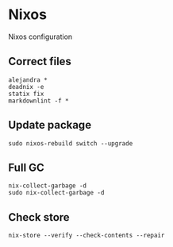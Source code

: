 # Nixos

Nixos configuration

## Correct files

```shell
alejandra *
deadnix -e
statix fix
markdownlint -f *
```

## Update package

```shell
sudo nixos-rebuild switch --upgrade
```

## Full GC

```shell
nix-collect-garbage -d
sudo nix-collect-garbage -d
```

## Check store

```shell
nix-store --verify --check-contents --repair
```
